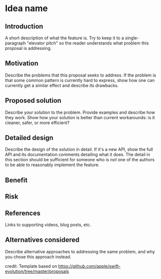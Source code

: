 # Idea name

## Introduction

A short description of what the feature is. Try to keep it to a
single-paragraph "elevator pitch" so the reader understands what
problem this proposal is addressing.

## Motivation

Describe the problems that this proposal seeks to address. If the
problem is that some common pattern is currently hard to express, show
how one can currently get a similar effect and describe its
drawbacks.

## Proposed solution

Describe your solution to the problem. Provide examples and describe
how they work. Show how your solution is better than current
workarounds: is it cleaner, safer, or more efficient?

## Detailed design

Describe the design of the solution in detail. If it's a new API, show 
the full API and its documentation comments detailing what it does. 
The detail in this section should be sufficient for someone who is *not*
one of the authors to be able to reasonably implement the feature.

## Benefit

## Risk

## References

Links to supporting videos, blog posts, etc.

## Alternatives considered

Describe alternative approaches to addressing the same problem, and
why you chose this approach instead.

credit: Template based on https://github.com/apple/swift-evolution/tree/master/proposals
